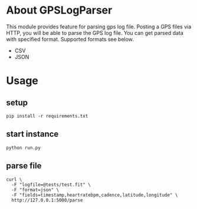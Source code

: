 # About GPSLogParser

This module provides feature for parsing gps log file.
Posting a GPS files via HTTP, you will be able to parse the GPS log file.
You can get parsed data with specified format. Supported formats see below.

* CSV
* JSON

# Usage

## setup

```
pip install -r requirements.txt
```

## start instance

```
python run.py
```

## parse file

```
curl \
  -F "logfile=@tests/test.fit" \
  -F "format=json" \
  -F "fields=timestamp,heartratebpm,cadence,latitude,longitude" \
  http://127.0.0.1:5000/parse
```

